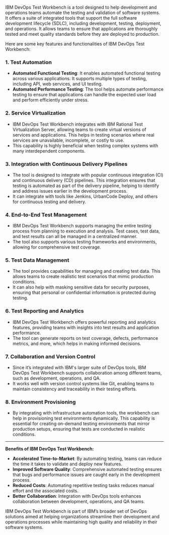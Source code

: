 IBM DevOps Test Workbench is a tool designed to help development and operations teams automate the testing and validation of software systems. It offers a suite of integrated tools that support the full software development lifecycle (SDLC), including development, testing, deployment, and operations. It allows teams to ensure that applications are thoroughly tested and meet quality standards before they are deployed to production.

Here are some key features and functionalities of IBM DevOps Test Workbench:

### 1. **Test Automation**
   - **Automated Functional Testing**: It enables automated functional testing across various applications. It supports multiple types of testing, including API, web services, and UI testing.
   - **Automated Performance Testing**: The tool helps automate performance testing to ensure that applications can handle the expected user load and perform efficiently under stress.

### 2. **Service Virtualization**
   - IBM DevOps Test Workbench integrates with IBM Rational Test Virtualization Server, allowing teams to create virtual versions of services and applications. This helps in testing scenarios where real services are unavailable, incomplete, or costly to use.
   - This capability is highly beneficial when testing complex systems with many interdependent components.

### 3. **Integration with Continuous Delivery Pipelines**
   - The tool is designed to integrate with popular continuous integration (CI) and continuous delivery (CD) pipelines. This integration ensures that testing is automated as part of the delivery pipeline, helping to identify and address issues earlier in the development process.
   - It can integrate with tools like Jenkins, UrbanCode Deploy, and others for continuous testing and delivery.

### 4. **End-to-End Test Management**
   - IBM DevOps Test Workbench supports managing the entire testing process from planning to execution and analysis. Test cases, test data, and test results can all be managed in a centralized manner.
   - The tool also supports various testing frameworks and environments, allowing for comprehensive test coverage.

### 5. **Test Data Management**
   - The tool provides capabilities for managing and creating test data. This allows teams to create realistic test scenarios that mimic production conditions.
   - It can also help with masking sensitive data for security purposes, ensuring that personal or confidential information is protected during testing.

### 6. **Test Reporting and Analytics**
   - IBM DevOps Test Workbench offers powerful reporting and analytics features, providing teams with insights into test results and application performance.
   - The tool can generate reports on test coverage, defects, performance metrics, and more, which helps in making informed decisions.

### 7. **Collaboration and Version Control**
   - Since it’s integrated with IBM's larger suite of DevOps tools, IBM DevOps Test Workbench supports collaboration among different teams, such as development, operations, and QA.
   - It works well with version control systems like Git, enabling teams to maintain consistency and traceability in their testing efforts.

### 8. **Environment Provisioning**
   - By integrating with infrastructure automation tools, the workbench can help in provisioning test environments dynamically. This capability is essential for creating on-demand testing environments that mirror production setups, ensuring that tests are conducted in realistic conditions.

---

**Benefits of IBM DevOps Test Workbench:**
- **Accelerated Time-to-Market**: By automating testing, teams can reduce the time it takes to validate and deploy new features.
- **Improved Software Quality**: Comprehensive automated testing ensures that bugs and performance issues are caught early in the development process.
- **Reduced Costs**: Automating repetitive testing tasks reduces manual effort and the associated costs.
- **Better Collaboration**: Integration with DevOps tools enhances collaboration between development, operations, and QA teams.

IBM DevOps Test Workbench is part of IBM’s broader set of DevOps solutions aimed at helping organizations streamline their development and operations processes while maintaining high quality and reliability in their software systems.